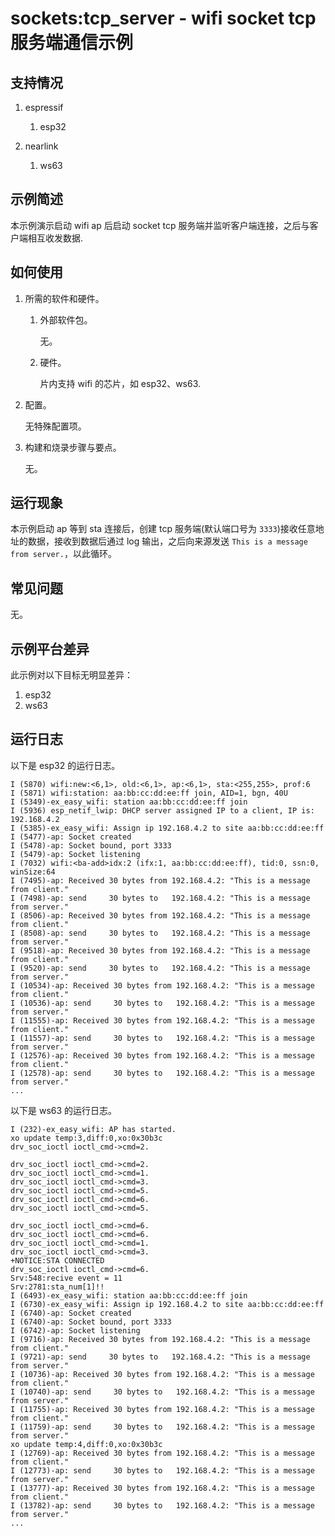 # sockets:tcp_server - wifi socket tcp 服务端通信示例

## 支持情况

1.  espressif

    1.  esp32

1.  nearlink

    1.  ws63

## 示例简述

本示例演示启动 wifi ap 后启动 socket tcp 服务端并监听客户端连接，之后与客户端相互收发数据.

## 如何使用

1.  所需的软件和硬件。

    1.  外部软件包。

        无。

    1.  硬件。

        片内支持 wifi 的芯片，如 esp32、ws63.

1.  配置。

    无特殊配置项。

1.  构建和烧录步骤与要点。

    无。

## 运行现象

本示例启动 ap 等到 sta 连接后，创建 tcp 服务端(默认端口号为 `3333`)接收任意地址的数据，接收到数据后通过 log 输出，之后向来源发送 `This is a message from server.`，以此循环。

## 常见问题

无。

## 示例平台差异

此示例对以下目标无明显差异：

1. esp32
1. ws63

## 运行日志

以下是 esp32 的运行日志。

```I (281)-ex_easy_wifi: AP has started.
I (5870) wifi:new:<6,1>, old:<6,1>, ap:<6,1>, sta:<255,255>, prof:6
I (5871) wifi:station: aa:bb:cc:dd:ee:ff join, AID=1, bgn, 40U
I (5349)-ex_easy_wifi: station aa:bb:cc:dd:ee:ff join
I (5936) esp_netif_lwip: DHCP server assigned IP to a client, IP is: 192.168.4.2
I (5385)-ex_easy_wifi: Assign ip 192.168.4.2 to site aa:bb:cc:dd:ee:ff
I (5477)-ap: Socket created
I (5478)-ap: Socket bound, port 3333
I (5479)-ap: Socket listening
I (7032) wifi:<ba-add>idx:2 (ifx:1, aa:bb:cc:dd:ee:ff), tid:0, ssn:0, winSize:64
I (7495)-ap: Received 30 bytes from 192.168.4.2: "This is a message from client."
I (7498)-ap: send     30 bytes to   192.168.4.2: "This is a message from server."
I (8506)-ap: Received 30 bytes from 192.168.4.2: "This is a message from client."
I (8508)-ap: send     30 bytes to   192.168.4.2: "This is a message from server."
I (9518)-ap: Received 30 bytes from 192.168.4.2: "This is a message from client."
I (9520)-ap: send     30 bytes to   192.168.4.2: "This is a message from server."
I (10534)-ap: Received 30 bytes from 192.168.4.2: "This is a message from client."
I (10536)-ap: send     30 bytes to   192.168.4.2: "This is a message from server."
I (11555)-ap: Received 30 bytes from 192.168.4.2: "This is a message from client."
I (11557)-ap: send     30 bytes to   192.168.4.2: "This is a message from server."
I (12576)-ap: Received 30 bytes from 192.168.4.2: "This is a message from client."
I (12578)-ap: send     30 bytes to   192.168.4.2: "This is a message from server."
...
```

以下是 ws63 的运行日志。

```
I (232)-ex_easy_wifi: AP has started.
xo update temp:3,diff:0,xo:0x30b3c
drv_soc_ioctl ioctl_cmd->cmd=2.

drv_soc_ioctl ioctl_cmd->cmd=2.
drv_soc_ioctl ioctl_cmd->cmd=1.
drv_soc_ioctl ioctl_cmd->cmd=3.
drv_soc_ioctl ioctl_cmd->cmd=5.
drv_soc_ioctl ioctl_cmd->cmd=6.
drv_soc_ioctl ioctl_cmd->cmd=5.

drv_soc_ioctl ioctl_cmd->cmd=6.
drv_soc_ioctl ioctl_cmd->cmd=6.
drv_soc_ioctl ioctl_cmd->cmd=1.
drv_soc_ioctl ioctl_cmd->cmd=3.
+NOTICE:STA CONNECTED
drv_soc_ioctl ioctl_cmd->cmd=6.
Srv:548:recive event = 11
Srv:2781:sta_num[1]!!
I (6493)-ex_easy_wifi: station aa:bb:cc:dd:ee:ff join
I (6730)-ex_easy_wifi: Assign ip 192.168.4.2 to site aa:bb:cc:dd:ee:ff
I (6740)-ap: Socket created
I (6740)-ap: Socket bound, port 3333
I (6742)-ap: Socket listening
I (9716)-ap: Received 30 bytes from 192.168.4.2: "This is a message from client."
I (9721)-ap: send     30 bytes to   192.168.4.2: "This is a message from server."
I (10736)-ap: Received 30 bytes from 192.168.4.2: "This is a message from client."
I (10740)-ap: send     30 bytes to   192.168.4.2: "This is a message from server."
I (11755)-ap: Received 30 bytes from 192.168.4.2: "This is a message from client."
I (11759)-ap: send     30 bytes to   192.168.4.2: "This is a message from server."
xo update temp:4,diff:0,xo:0x30b3c
I (12769)-ap: Received 30 bytes from 192.168.4.2: "This is a message from client."
I (12773)-ap: send     30 bytes to   192.168.4.2: "This is a message from server."
I (13777)-ap: Received 30 bytes from 192.168.4.2: "This is a message from client."
I (13782)-ap: send     30 bytes to   192.168.4.2: "This is a message from server."
...
```
